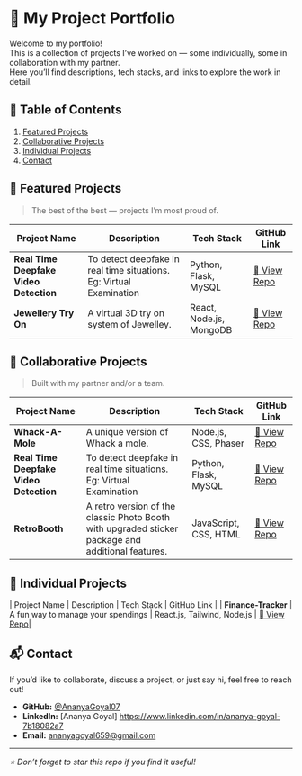 # 🚀 My Project Portfolio

Welcome to my portfolio!  
This is a collection of projects I’ve worked on — some individually, some in collaboration with my partner.  
Here you’ll find descriptions, tech stacks, and links to explore the work in detail.

## 📂 Table of Contents
1. [Featured Projects](#-featured-projects)
2. [Collaborative Projects](#-collaborative-projects)
3. [Individual Projects](#-individual-projects)
4. [Contact](#-contact)

## 🌟 Featured Projects
> The best of the best — projects I’m most proud of.

| Project Name | Description | Tech Stack | GitHub Link |
|--------------|-------------|------------|-------------|
| **Real Time Deepfake Video Detection** | To detect deepfake in real time situations. Eg: Virtual Examination | Python, Flask, MySQL | [🔗 View Repo](https://github.com/ShikharGoel2805/Real-Time-Deepfake-Video-Detection.git) |
| **Jewellery Try On** | A virtual 3D try on system of Jewelley. | React, Node.js, MongoDB | [🔗 View Repo](https://github.com/username/project2) |

## 🤝 Collaborative Projects
> Built with my partner and/or a team.

| Project Name | Description | Tech Stack | GitHub Link |
|--------------|-------------|------------|-------------|
| **Whack-A-Mole** | A unique version of Whack a mole. | Node.js, CSS, Phaser | [🔗 View Repo](https://github.com/AnanyaGoyal07/Whack-a-Mole.git) |
| **Real Time Deepfake Video Detection** | To detect deepfake in real time situations. Eg: Virtual Examination | Python, Flask, MySQL | [🔗 View Repo](https://github.com/ShikharGoel2805/Real-Time-Deepfake-Video-Detection.git) |
| **RetroBooth** | A retro version of the classic Photo Booth with upgraded sticker package and additional features. | JavaScript, CSS, HTML | [🔗 View Repo](https://github.com/AnanyaGoyal07/RetroBooth-.git) |

## 🤝 Individual Projects

| Project Name | Description | Tech Stack | GitHub Link |
| **Finance-Tracker** | A fun way to manage your spendings | React.js, Tailwind, Node.js | [🔗 View Repo]([https://github.com/AnanyaGoyal07/Whack-a-Mole.git](https://github.com/AnanyaGoyal07/FinanceTracker-.git))|

## 📬 Contact
If you’d like to collaborate, discuss a project, or just say hi, feel free to reach out!

- **GitHub:** [@AnanyaGoyal07](https://github.com/AnanyaGoyal07)  
- **LinkedIn:** [Ananya Goyal] https://www.linkedin.com/in/ananya-goyal-7b18082a7
- **Email:** ananyagoyal659@gmail.com  

---

*⭐ Don’t forget to star this repo if you find it useful!*
